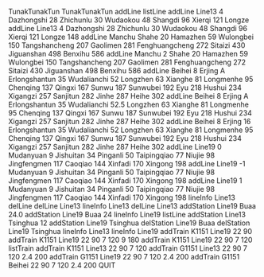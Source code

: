 TunakTunakTun
TunakTunakTun
addLine
listLine
addLine Line13 4 Dazhongshi 28 Zhichunlu 30 Wudaokou 48 Shangdi 96 Xierqi 121 Longze
addLine Line13 4 Dazhongshi 28 Zhichunlu 30 Wudaokou 48 Shangdi 96 Xierqi 121 Longze 148
addLine Manchu Shahe 20 Hamazhen 59 Wulongbei 150 Tangshancheng 207 Gaolimen 281 Fenghuangcheng 272 Sitaizi 430 Jiguanshan 498 Benxihu 586
addLine Manchu 2 Shahe 20 Hamazhen 59 Wulongbei 150 Tangshancheng 207 Gaolimen 281 Fenghuangcheng 272 Sitaizi 430 Jiguanshan 498 Benxihu 586
addLine Beihei 8 Erjing A Erlongshantun 35 Wudalianchi 52 Longzhen 63 Xianghe 81 Longmenhe 95 Chenqing 137 Qingxi 167 Sunwu 187 Sunwubei 192 Eyu 218 Hushui 234 Xigangzi 257 Sanjitun 282 Jinhe 287 Heihe 302
addLine Beihei 8 Erjing A Erlongshantun 35 Wudalianchi 52.5 Longzhen 63 Xianghe 81 Longmenhe 95 Chenqing 137 Qingxi 167 Sunwu 187 Sunwubei 192 Eyu 218 Hushui 234 Xigangzi 257 Sanjitun 282 Jinhe 287 Heihe 302
addLine Beihei 8 Erjing 16 Erlongshantun 35 Wudalianchi 52 Longzhen 63 Xianghe 81 Longmenhe 95 Chenqing 137 Qingxi 167 Sunwu 187 Sunwubei 192 Eyu 218 Hushui 234 Xigangzi 257 Sanjitun 282 Jinhe 287 Heihe 302
addLine Line19 0 Mudanyuan 9 Jishuitan 34 Pinganli 50 Taipingqiao 77 Niujie 98 Jingfengmen 117 Caoqiao 144 Xinfadi 170 Xingong 198
addLine Line19 -1 Mudanyuan 9 Jishuitan 34 Pinganli 50 Taipingqiao 77 Niujie 98 Jingfengmen 117 Caoqiao 144 Xinfadi 170 Xingong 198
addLine Line19 1 Mudanyuan 9 Jishuitan 34 Pinganli 50 Taipingqiao 77 Niujie 98 Jingfengmen 117 Caoqiao 144 Xinfadi 170 Xingong 198
lineInfo Line13
delLine
delLine Line13
lineInfo Line13
delLine Line13
addStation Line19 Buaa 24.0
addStation Line19 Buaa 24
lineInfo Line19
listLine
addStation Line13 Tsinghua 12
addStation Line19 Tsinghua
delStation Line19 Buaa
delStation Line19 Tsinghua
lineInfo Line13
lineInfo Line19
addTrain K1151 Line19 22 90
addTrain K1151 Line19 22 90 7 120 9 180
addTrain K1151 Line19 22 90 7 120
listTrain
addTrain K1151 Line13 22 90 7 120
addTrain G1151 Line13 22 90 7 120 2.4 200
addTrain G1151 Line19 22 90 7 120 2.4 200
addTrain G1151 Beihei 22 90 7 120 2.4 200
QUIT
